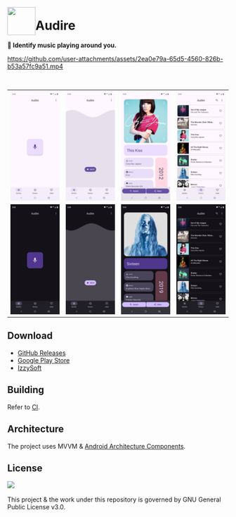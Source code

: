 <img align="left" src="https://github.com/alexmercerind/audire/assets/28951144/d78cf14e-c6cc-411c-9c80-0294c6abc83a" width="64" height="64"></img>

<h1 align="left">Audire</h1>

**🎵 Identify music playing around you.**

https://github.com/user-attachments/assets/2ea0e79a-65d5-4560-826b-b53a57fc9a51.mp4

<br>

<table>
  <tr>
    <td><img src="https://github.com/alexmercerind/audire/blob/main/fastlane/metadata/android/en-US/images/phoneScreenshots/01.jpg?raw=true"></td>
    <td><img src="https://github.com/alexmercerind/audire/blob/main/fastlane/metadata/android/en-US/images/phoneScreenshots/02.jpg?raw=true"></td>
    <td><img src="https://github.com/alexmercerind/audire/blob/main/fastlane/metadata/android/en-US/images/phoneScreenshots/03.jpg?raw=true"></td>
    <td><img src="https://github.com/alexmercerind/audire/blob/main/fastlane/metadata/android/en-US/images/phoneScreenshots/04.jpg?raw=true"></td>
  </tr>
  <tr>
    <td><img src="https://github.com/alexmercerind/audire/blob/main/fastlane/metadata/android/en-US/images/phoneScreenshots/05.jpg?raw=true"></td>
    <td><img src="https://github.com/alexmercerind/audire/blob/main/fastlane/metadata/android/en-US/images/phoneScreenshots/06.jpg?raw=true"></td>
    <td><img src="https://github.com/alexmercerind/audire/blob/main/fastlane/metadata/android/en-US/images/phoneScreenshots/07.jpg?raw=true"></td>
    <td><img src="https://github.com/alexmercerind/audire/blob/main/fastlane/metadata/android/en-US/images/phoneScreenshots/08.jpg?raw=true"></td>
  </tr>
</table>

## Download

- [GitHub Releases](https://github.com/alexmercerind/audire/releases/latest)
- [Google Play Store](https://play.google.com/store/apps/details?id=com.alexmercerind.audire)
- [IzzySoft](https://apt.izzysoft.de/fdroid/index/apk/com.alexmercerind.audire)

## Building

Refer to [CI](https://github.com/alexmercerind/audire/blob/main/.github/workflows/android.yml).

## Architecture

The project uses MVVM & [Android Architecture Components](https://developer.android.com/topic/architecture).

## License

![](https://github.com/alexmercerind/audire/assets/28951144/5546336a-fec9-431e-92af-a4619863d818)

This project & the work under this repository is governed by GNU General Public License v3.0.
